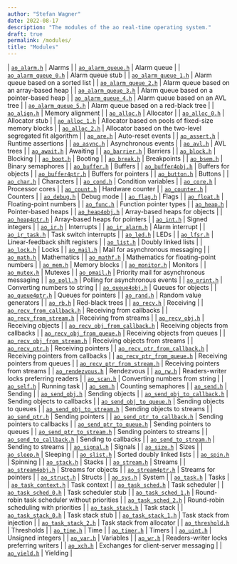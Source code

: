 ```yaml
---
author: "Stefan Wagner"
date: 2022-08-17
description: "The modules of the ao real-time operating system."
draft: true
permalink: /modules/
title: "Modules"
---
```


| [`ao_alarm.h`](alarm.md) | Alarms |
| [`ao_alarm_queue.h`](alarm-queue.md) | Alarm queue |
| [`ao_alarm_queue_0.h`](alarm-queue-0.md) | Alarm queue stub |
| [`ao_alarm_queue_1.h`](alarm-queue-1.md) | Alarm queue based on a sorted list |
| [`ao_alarm_queue_2.h`](alarm-queue-2.md) | Alarm queue based on an array-based heap  |
| [`ao_alarm_queue_3.h`](alarm-queue-3.md) | Alarm queue based on a pointer-based heap |
| [`ao_alarm_queue_4.h`](alarm-queue-4.md) | Alarm queue based on an AVL tree |
| [`ao_alarm_queue_5.h`](alarm-queue-5.md) | Alarm queue based on a red-black tree |
| [`ao_align.h`](align.md) | Memory alignment |
| [`ao_alloc.h`](alloc.md) | Allocator |
| [`ao_alloc_0.h`](alloc-0.md) | Allocator stub |
| [`ao_alloc_1.h`](alloc-1.md) | Allocator based on pools of fixed-size memory blocks |
| [`ao_alloc_2.h`](alloc-2.md) | Allocator based on the two-level segregated fit algorithm |
| [`ao_are.h`](are.md) | Auto-reset events |
| [`ao_assert.h`](assert.md) | Runtime assertions |
| [`ao_async.h`](async.md) | Asynchronous events |
| [`ao_avl.h`](avl.md) | AVL trees |
| [`ao_await.h`](await.md) | Awaiting |
| [`ao_barrier.h`](barrier.md) | Barriers |
| [`ao_block.h`](block.md) | Blocking |
| [`ao_boot.h`](boot.md) | Booting |
| [`ao_break.h`](break.md) | Breakpoints |
| [`ao_bsem.h`](bsem.md) | Binary semaphores |
| [`ao_buffer.h`](buffer.md) | Buffers |
| [`ao_buffer4obj.h`](buffer4obj.md) | Buffers for objects |
| [`ao_buffer4ptr.h`](buffer4ptr.md) | Buffers for pointers |
| [`ao_button.h`](button.md) | Buttons |
| [`ao_char.h`](char.md) | Characters |
| [`ao_cond.h`](cond.md) | Condition variables |
| [`ao_core.h`](core.md) | Processor cores |
| [`ao_count.h`](count.md) | Hardware counter |
| [`ao_counter.h`](counter.md) | Counters |
| [`ao_debug.h`](debug.md) | Debug mode |
| [`ao_flag.h`](flag.md) | Flags |
| [`ao_float.h`](float.md) | Floating-point numbers |
| [`ao_func.h`](func.md) | Function pointer types |
| [`ao_heap.h`](heap.md) | Pointer-based heaps |
| [`ao_heap4obj.h`](heap4obj.md) | Array-based heaps for objects |
| [`ao_heap4ptr.h`](heap4ptr.md) | Array-based heaps for pointers |
| [`ao_int.h`](int.md) | Signed integers |
| [`ao_ir.h`](ir.md) | Interrupts |
| [`ao_ir_alarm.h`](ir-alarm.md) | Alarm interrupt |
| [`ao_ir_task.h`](ir-task.md) | Task switch interrupts |
| [`ao_led.h`](led.md) | LEDs |
| [`ao_lfsr.h`](lfsr.md) | Linear-feedback shift registers |
| [`ao_list.h`](list.md) | Doubly linked lists |
| [`ao_lock.h`](lock.md) | Locks |
| [`ao_mail.h`](mail.md) | Mail for asynchronous messaging |
| [`ao_math.h`](math.md) | Mathematics |
| [`ao_mathf.h`](mathf.md) | Mathematics for floating-point numbers |
| [`ao_mem.h`](mem.md) | Memory blocks |
| [`ao_monitor.h`](monitor.md) | Monitors |
| [`ao_mutex.h`](mutex.md) | Mutexes |
| [`ao_pmail.h`](pmail.md) | Priority mail for asynchronous messaging |
| [`ao_poll.h`](poll.md) | Polling for asynchronous events |
| [`ao_print.h`](print.md) | Converting numbers to string |
| [`ao_queue4obj.h`](queue4obj.md) | Queues for objects |
| [`ao_queue4ptr.h`](queue4ptr.md) | Queues for pointers |
| [`ao_rand.h`](rand.md) | Random value generators |
| [`ao_rb.h`](rb.md) | Red-black trees |
| [`ao_recv.h`](recv.md) | Receiving |
| [`ao_recv_from_callback.h`](recv-from-callback.md) | Receiving from callbacks |
| [`ao_recv_from_stream.h`](recv-from-stream.md) | Receiving from streams |
| [`ao_recv_obj.h`](recv-obj.md) | Receiving objects |
| [`ao_recv_obj_from_callback.h`](recv-obj-from-callback.md) | Receiving objects from callbacks |
| [`ao_recv_obj_from_queue.h`](recv-obj-from-queue.md) | Receiving objects from queues |
| [`ao_recv_obj_from_stream.h`](recv-obj-from-stream.md) | Receiving objects from streams |
| [`ao_recv_ptr.h`](recv-ptr.md) | Receiving pointers |
| [`ao_recv_ptr_from_callback.h`](recv-ptr-from-callback.md) | Receiving pointers from callbacks |
| [`ao_recv_ptr_from_queue.h`](recv-ptr-from-queue.md) | Receiving pointers from queues |
| [`ao_recv_ptr_from_stream.h`](recv-ptr-from-stream.md) | Receiving pointers from streams |
| [`ao_rendezvous.h`](rendezvous.md) | Rendezvous |
| [`ao_rw.h`](rw.md) | Readers-writer locks preferring readers |
| [`ao_scan.h`](scan.md) | Converting numbers from string |
| [`ao_self.h`](self.md) | Running task |
| [`ao_sem.h`](sem.md) | Counting semaphores |
| [`ao_send.h`](send.md) | Sending |
| [`ao_send_obj.h`](send-obj.md) | Sending objects |
| [`ao_send_obj_to_callback.h`](send-obj-to-callback.md) | Sending objects to callbacks |
| [`ao_send_obj_to_queue.h`](send-obj-to-queue.md) | Sending objects to queues |
| [`ao_send_obj_to_stream.h`](send-obj-to-stream.md) | Sending objects to streams |
| [`ao_send_ptr.h`](send-ptr.md) | Sending pointers |
| [`ao_send_ptr_to_callback.h`](send-ptr-to-callback.md) | Sending pointers to callbacks |
| [`ao_send_ptr_to_queue.h`](send-ptr-to-queue.md) | Sending pointers to queues |
| [`ao_send_ptr_to_stream.h`](send-ptr-to-stream.md) | Sending pointers to streams |
| [`ao_send_to_callback.h`](send-to-callback.md) | Sending to callbacks |
| [`ao_send_to_stream.h`](send-to-stream.md) | Sending to streams |
| [`ao_signal.h`](signal.md) | Signals |
| [`ao_size.h`](size.md) | Sizes |
| [`ao_sleep.h`](sleep.md) | Sleeping |
| [`ao_slist.h`](slist.md) | Sorted doubly linked lists |
| [`ao_spin.h`](spin.md) | Spinning |
| [`ao_stack.h`](stack.md) | Stacks |
| [`ao_stream.h`](stream.md) | Streams |
| [`ao_stream4obj.h`](stream4obj.md) | Streams for objects |
| [`ao_stream4ptr.h`](stream4ptr.md) | Streams for pointers |
| [`ao_struct.h`](struct.md) | Structs |
| [`ao_sys.h`](sys.md) | System |
| [`ao_task.h`](task.md) | Tasks |
| [`ao_task_context.h`](task-context.md) | Task context |
| [`ao_task_sched.h`](task-sched.md) | Task scheduler |
| [`ao_task_sched_0.h`](task-sched-0.md) | Task scheduler stub |
| [`ao_task_sched_1.h`](task-sched-1.md) | Round-robin task scheduler without priorities |
| [`ao_task_sched_2.h`](task-sched-2.md) | Round-robin scheduling with priorities |
| [`ao_task_stack.h`](task-stack.md) | Task stack |
| [`ao_task_stack_0.h`](task-stack-0.md) | Task stack stub |
| [`ao_task_stack_1.h`](task-stack-1.md) | Task stack from injection |
| [`ao_task_stack_2.h`](task-stack-2.md) | Task stack from allocator |
| [`ao_threshold.h`](threshold.md) | Thresholds |
| [`ao_time.h`](time.md) | Time |
| [`ao_timer.h`](timer.md) | Timers |
| [`ao_uint.h`](uint.md) | Unsigned integers |
| [`ao_var.h`](var.md) | Variables |
| [`ao_wr.h`](wr.md) | Readers-writer locks preferring writers |
| [`ao_xch.h`](xch.md) | Exchanges for client-server messaging |
| [`ao_yield.h`](yield.md) | Yielding |
